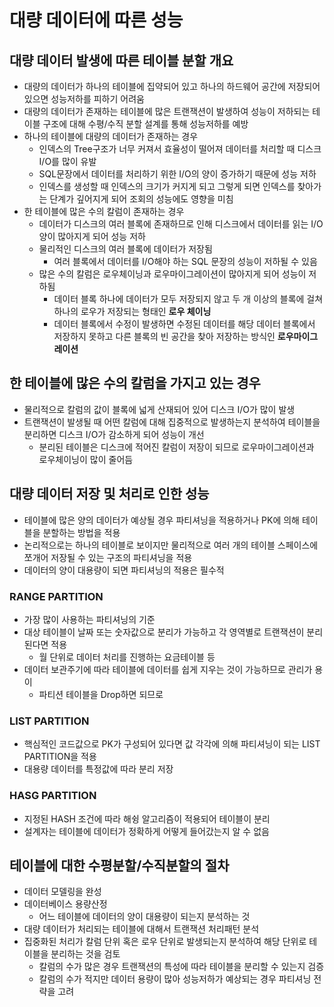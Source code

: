 # 대량 데이터에 따른 성능

## 대량 데이터 발생에 따른 테이블 분할 개요

* 대량의 데이터가 하나의 테이블에 집약되어 있고 하나의 하드웨어 공간에 저장되어 있으면 성능저하를 피하기 어려움
* 대량의 데이터가 존재하는 테이블에 많은 트랜잭션이 발생하여 성능이 저하되는 테이블 구조에 대해 수평/수직 분할 설계를 통해 성능저하를 예방
* 하나의 테이블에 대량의 데이터가 존재하는 경우
  * 인덱스의 Tree구조가 너무 커져서 효율성이 떨어져 데이터를 처리할 때 디스크 I/O를 많이 유발
  * SQL문장에서 데이터를 처리하기 위한 I/O의 양이 증가하기 때문에 성능 저하
  * 인덱스를 생성할 때 인덱스의 크기가 커지게 되고 그렇게 되면 인덱스를 찾아가는 단계가 깊어지게 되어 조회의 성능에도 영향을 미침
* 한 테이블에 많은 수의 칼럼이 존재하는 경우
  * 데이터가 디스크의 여러 블록에 존재하므로 인해 디스크에서 데이터를 읽는 I/O양이 많아지게 되어 성능 저하
  * 물리적인 디스크의 여러 블록에 데이터가 저장됨
    * 여러 블록에서 데이터를 I/O해야 하는 SQL 문장의 성능이 저하될 수 있음
  * 많은 수의 칼럼은 로우체이닝과 로우마이그레이션이 많아지게 되어 성능이 저하됨
    * 데이터 블록 하나에 데이터가 모두 저장되지 않고 두 개 이상의 블록에 걸쳐 하나의 로우가 저장되는 형태인 **로우 체이닝**
    * 데이터 블록에서 수정이 발생하면 수정된 데이터를 해당 데이터 블록에서 저장하지 못하고 다른 블록의 빈 공간을 찾아 저장하는 방식인 **로우마이그레이션**

## 한 테이블에 많은 수의 칼럼을 가지고 있는 경우

* 물리적으로 칼럼의 값이 블록에 넓게 산재되어 있어 디스크 I/O가 많이 발생
* 트랜잭션이 발생될 때 어떤 칼럼에 대해 집중적으로 발생하는지 분석하여 테이블을 분리하면 디스크 I/O가 감소하게 되어 성능이 개선
  * 분리된 테이블은 디스크에 적어진 칼럼이 저장이 되므로 로우마이그레이션과 로우체이닝이 많이 줄어듬

## 대량 데이터 저장 및 처리로 인한 성능

* 테이블에 많은 양의 데이터가 예상될 경우 파티셔닝을 적용하거나 PK에 의해 테이블을 분할하는 방법을 적용
* 논리적으로는 하나의 테이블로 보이지만 물리적으로 여러 개의 테이블 스페이스에 쪼개어 저장될 수 있는 구조의 파티셔닝을 적용
* 데이터의 양이 대용량이 되면 파티셔닝의 적용은 필수적

### RANGE PARTITION

* 가장 많이 사용하는 파티셔닝의 기준
* 대상 테이블이 날짜 또는 숫자값으로 분리가 가능하고 각 영역별로 트랜잭션이 분리된다면 적용
  * 월 단위로 데이터 처리를 진행하는 요금테이블 등
* 데이터 보관주기에 따라 테이블에 데이터를 쉽게 지우는 것이 가능하므로 관리가 용이
  * 파티션 테이블을 Drop하면 되므로

### LIST PARTITION

* 핵심적인 코드값으로 PK가 구성되어 있다면 값 각각에 의해 파티셔닝이 되는 LIST PARTITION을 적용
* 대용량 데이터를 특정값에 따라 분리 저장

### HASG PARTITION

* 지정된 HASH 조건에 따라 해슁 알고리즘이 적용되어 테이블이 분리
* 설계자는 테이블에 데이터가 정확하게 어떻게 들어갔는지 알 수 없음

## 테이블에 대한 수평분할/수직분할의 절차

* 데이터 모델링을 완성
* 데이터베이스 용량산정
  * 어느 테이블에 데이터의 양이 대용량이 되는지 분석하는 것
* 대량 데이터가 처리되는 테이블에 대해서 트랜잭션 처리패턴 분석
* 집중화된 처리가 칼럼 단위 혹은 로우 단위로 발생되는지 분석하여 해당 단위로 테이블을 분리하는 것을 검토
  * 칼럼의 수가 많은 경우 트랜잭션의 특성에 따라 테이블을 분리할 수 있는지 검증
  * 칼럼의 수가 적지만 데이터 용량이 많아 성능저하가 예상되는 경우 파티셔닝 전략을 고려